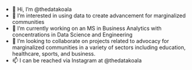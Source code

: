 - 👋 Hi, I’m @thedatakoala
- 👀 I’m interested in using data to create advancement for marginalized communities
- 🌱 I’m currently working on an MS in Business Analytics with concentrations in Data Science and Engineering
- 💞️ I’m looking to collaborate on projects related to advocacy for marginalized communities in a variety of sectors including education, healthcare, sports, and business.
- 📫 I can be reached via Instagram at @thedatakoala
